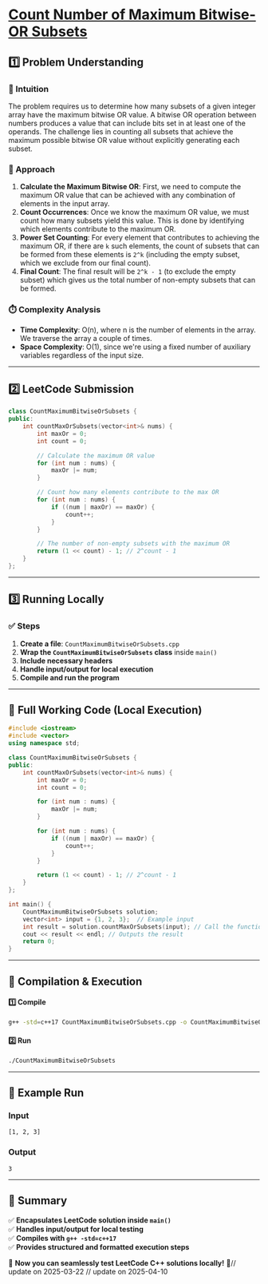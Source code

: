 # **[Count Number of Maximum Bitwise-OR Subsets](https://leetcode.com/problems/count-number-of-maximum-bitwise-or-subsets/description/)**  

## **1️⃣ Problem Understanding**  
### **📌 Intuition**  
The problem requires us to determine how many subsets of a given integer array have the maximum bitwise OR value. A bitwise OR operation between numbers produces a value that can include bits set in at least one of the operands. The challenge lies in counting all subsets that achieve the maximum possible bitwise OR value without explicitly generating each subset.  

### **🚀 Approach**  
1. **Calculate the Maximum Bitwise OR**: First, we need to compute the maximum OR value that can be achieved with any combination of elements in the input array.
2. **Count Occurrences**: Once we know the maximum OR value, we must count how many subsets yield this value. This is done by identifying which elements contribute to the maximum OR.
3. **Power Set Counting**: For every element that contributes to achieving the maximum OR, if there are `k` such elements, the count of subsets that can be formed from these elements is `2^k` (including the empty subset, which we exclude from our final count).
4. **Final Count**: The final result will be `2^k - 1` (to exclude the empty subset) which gives us the total number of non-empty subsets that can be formed.

### **⏱️ Complexity Analysis**  
- **Time Complexity**: O(n), where n is the number of elements in the array. We traverse the array a couple of times.  
- **Space Complexity**: O(1), since we're using a fixed number of auxiliary variables regardless of the input size.  

---  

## **2️⃣ LeetCode Submission**  
```cpp
class CountMaximumBitwiseOrSubsets {
public:
    int countMaxOrSubsets(vector<int>& nums) {
        int maxOr = 0;
        int count = 0;

        // Calculate the maximum OR value
        for (int num : nums) {
            maxOr |= num;
        }

        // Count how many elements contribute to the max OR
        for (int num : nums) {
            if ((num | maxOr) == maxOr) {
                count++;
            }
        }

        // The number of non-empty subsets with the maximum OR
        return (1 << count) - 1; // 2^count - 1
    }
};
```  

---  

## **3️⃣ Running Locally**  
### **✅ Steps**  
1. **Create a file**: `CountMaximumBitwiseOrSubsets.cpp`  
2. **Wrap the `CountMaximumBitwiseOrSubsets` class** inside `main()`  
3. **Include necessary headers**  
4. **Handle input/output for local execution**  
5. **Compile and run the program**  

---  

## **📝 Full Working Code (Local Execution)**  
```cpp
#include <iostream>
#include <vector>
using namespace std;

class CountMaximumBitwiseOrSubsets {
public:
    int countMaxOrSubsets(vector<int>& nums) {
        int maxOr = 0;
        int count = 0;

        for (int num : nums) {
            maxOr |= num;
        }

        for (int num : nums) {
            if ((num | maxOr) == maxOr) {
                count++;
            }
        }

        return (1 << count) - 1; // 2^count - 1
    }
};

int main() {
    CountMaximumBitwiseOrSubsets solution;
    vector<int> input = {1, 2, 3};  // Example input
    int result = solution.countMaxOrSubsets(input); // Call the function
    cout << result << endl; // Outputs the result
    return 0;
}
```  

---  

## **🔧 Compilation & Execution**  
#### **1️⃣ Compile**  
```bash
g++ -std=c++17 CountMaximumBitwiseOrSubsets.cpp -o CountMaximumBitwiseOrSubsets
```  

#### **2️⃣ Run**  
```bash
./CountMaximumBitwiseOrSubsets
```  

---  

## **🎯 Example Run**  
### **Input**  
```
[1, 2, 3]
```  
### **Output**  
```
3
```  

---  

## **📌 Summary**  
✅ **Encapsulates LeetCode solution inside `main()`**  
✅ **Handles input/output for local testing**  
✅ **Compiles with `g++ -std=c++17`**  
✅ **Provides structured and formatted execution steps**  

🚀 **Now you can seamlessly test LeetCode C++ solutions locally!** 🚀// update on 2025-03-22
// update on 2025-04-10
